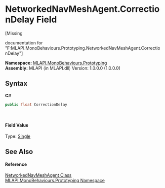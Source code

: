 # NetworkedNavMeshAgent.CorrectionDelay Field
 

\[Missing <summary> documentation for "F:MLAPI.MonoBehaviours.Prototyping.NetworkedNavMeshAgent.CorrectionDelay"\]

**Namespace:**&nbsp;<a href="N_MLAPI_MonoBehaviours_Prototyping">MLAPI.MonoBehaviours.Prototyping</a><br />**Assembly:**&nbsp;MLAPI (in MLAPI.dll) Version: 1.0.0.0 (1.0.0.0)

## Syntax

**C#**<br />
``` C#
public float CorrectionDelay
```

<br />

#### Field Value
Type: <a href="http://msdn2.microsoft.com/en-us/library/3www918f" target="_blank">Single</a>

## See Also


#### Reference
<a href="T_MLAPI_MonoBehaviours_Prototyping_NetworkedNavMeshAgent">NetworkedNavMeshAgent Class</a><br /><a href="N_MLAPI_MonoBehaviours_Prototyping">MLAPI.MonoBehaviours.Prototyping Namespace</a><br />